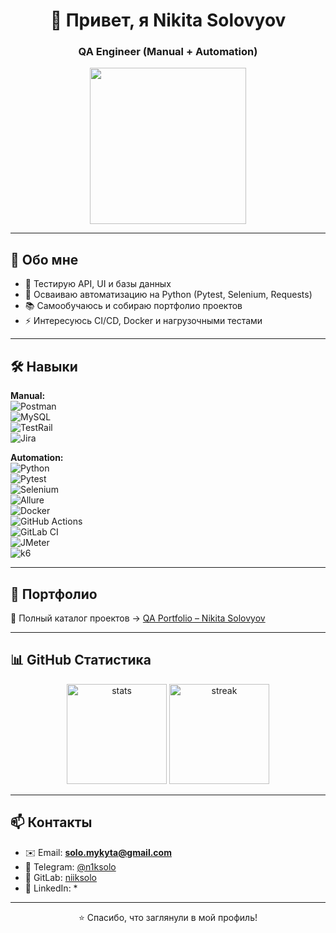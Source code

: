<h1 align="center">👋 Привет, я Nikita Solovyov</h1>
<h3 align="center">QA Engineer (Manual + Automation)</h3>

<p align="center">
  <img src="https://media.giphy.com/media/coxQHKASG60HrHtvkt/giphy.gif" width="250"/>
</p>

---

## 🚀 Обо мне
- 🧪 Тестирую API, UI и базы данных  
- 🐍 Осваиваю автоматизацию на Python (Pytest, Selenium, Requests)  
- 📚 Самообучаюсь и собираю портфолио проектов  
- ⚡ Интересуюсь CI/CD, Docker и нагрузочными тестами  

---

## 🛠️ Навыки

**Manual:**  
![Postman](https://img.shields.io/badge/Postman-FF6C37?logo=postman&logoColor=white)  
![MySQL](https://img.shields.io/badge/MySQL-4479A1?logo=mysql&logoColor=white)  
![TestRail](https://img.shields.io/badge/TestRail-31B057?logoColor=white)  
![Jira](https://img.shields.io/badge/Jira-0052CC?logo=jira&logoColor=white)  

**Automation:**  
![Python](https://img.shields.io/badge/Python-3776AB?logo=python&logoColor=white)  
![Pytest](https://img.shields.io/badge/Pytest-0A9EDC?logo=pytest&logoColor=white)  
![Selenium](https://img.shields.io/badge/Selenium-43B02A?logo=selenium&logoColor=white)  
![Allure](https://img.shields.io/badge/Allure-FF4785?logoColor=white)  
![Docker](https://img.shields.io/badge/Docker-2496ED?logo=docker&logoColor=white)  
![GitHub Actions](https://img.shields.io/badge/GitHub%20Actions-2088FF?logo=githubactions&logoColor=white)  
![GitLab CI](https://img.shields.io/badge/GitLab%20CI-FCA121?logo=gitlab&logoColor=white)  
![JMeter](https://img.shields.io/badge/Apache%20JMeter-D22128?logo=apachejmeter&logoColor=white)  
![k6](https://img.shields.io/badge/k6-7D64FF?logo=k6&logoColor=white)  

---

## 📂 Портфолио
🔗 Полный каталог проектов → [QA Portfolio – Nikita Solovyov](https://github.com/niiksolo/QA-Portfolio)

---

## 📊 GitHub Статистика
<p align="center">
  <img src="https://github-readme-stats.vercel.app/api?username=niiksolo&show_icons=true&theme=default" alt="stats" height="160"/>
  <img src="https://github-readme-streak-stats.herokuapp.com/?user=niiksolo&theme=default" alt="streak" height="160"/>
</p>

---

## 📫 Контакты
- ✉️ Email: **solo.mykyta@gmail.com**  
- 💬 Telegram: [@n1ksolo](https://t.me/n1ksolo)  
- 🐙 GitLab: [niiksolo](https://gitlab.com/niiksolo)  
- 💼 LinkedIn: * 

---

<p align="center">⭐ Спасибо, что заглянули в мой профиль!</p>
